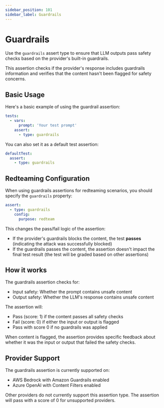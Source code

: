 ```yaml
---
sidebar_position: 101
sidebar_label: Guardrails
---
```


# Guardrails

Use the `guardrails` assert type to ensure that LLM outputs pass safety checks based on the provider's built-in guardrails.

This assertion checks if the provider's response includes guardrails information and verifies that the content hasn't been flagged for safety concerns.

## Basic Usage

Here's a basic example of using the guardrail assertion:

```yaml
tests:
  - vars:
      prompt: 'Your test prompt'
    assert:
      - type: guardrails
```

You can also set it as a default test assertion:

```yaml
defaultTest:
  assert:
    - type: guardrails
```

## Redteaming Configuration

When using guardrails assertions for redteaming scenarios, you should specify the `guardrails` property:

```yaml
assert:
  - type: guardrails
    config:
      purpose: redteam
```

This changes the pass/fail logic of the assertion:

- If the provider's guardrails blocks the content, the test **passes** (indicating the attack was successfully blocked)
- If the guardrails passes the content, the assertion doesn't impact the final test result (the test will be graded based on other assertions)

## How it works

The guardrails assertion checks for:

- Input safety: Whether the prompt contains unsafe content
- Output safety: Whether the LLM's response contains unsafe content

The assertion will:

- Pass (score: 1) if the content passes all safety checks
- Fail (score: 0) if either the input or output is flagged
- Pass with score 0 if no guardrails was applied

When content is flagged, the assertion provides specific feedback about whether it was the input or output that failed the safety checks.

## Provider Support

The guardrails assertion is currently supported on:

- AWS Bedrock with Amazon Guardrails enabled
- Azure OpenAI with Content Filters enabled

Other providers do not currently support this assertion type. The assertion will pass with a score of 0 for unsupported providers.
